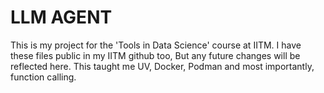 # LLM AGENT

This is my project for the 'Tools in Data Science' course at IITM. I have these files public in my IITM github too, But any future changes will be reflected here. 
This taught me UV, Docker, Podman and most importantly, function calling.
